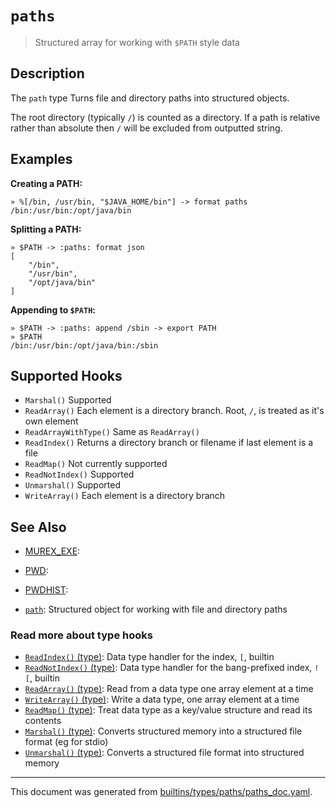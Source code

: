 # `paths`

> Structured array for working with `$PATH` style data

## Description

The `path` type Turns file and directory paths into structured objects.

The root directory (typically `/`) is counted as a directory. If a path is
relative rather than absolute then `/` will be excluded from outputted string.

## Examples

**Creating a PATH:**

```
» %[/bin, /usr/bin, "$JAVA_HOME/bin"] -> format paths
/bin:/usr/bin:/opt/java/bin
```

**Splitting a PATH:**

```
» $PATH -> :paths: format json
[
    "/bin",
    "/usr/bin",
    "/opt/java/bin"
]
```

**Appending to `$PATH`:**

```
» $PATH -> :paths: append /sbin -> export PATH
» $PATH
/bin:/usr/bin:/opt/java/bin:/sbin
```

## Supported Hooks

* `Marshal()`
    Supported
* `ReadArray()`
    Each element is a directory branch. Root, `/`, is treated as it's own element
* `ReadArrayWithType()`
    Same as `ReadArray()`
* `ReadIndex()`
    Returns a directory branch or filename if last element is a file
* `ReadMap()`
    Not currently supported
* `ReadNotIndex()`
    Supported
* `Unmarshal()`
    Supported
* `WriteArray()`
    Each element is a directory branch

## See Also

* [MUREX_EXE](../types/MUREX_EXE.md):
  
* [PWD](../types/PWD.md):
  
* [PWDHIST](../types/PWDHIST.md):
  
* [`path`](../types/path.md):
  Structured object for working with file and directory paths

### Read more about type hooks

- [`ReadIndex()` (type)](../apis/ReadIndex.md): Data type handler for the index, `[`, builtin
- [`ReadNotIndex()` (type)](../apis/ReadNotIndex.md): Data type handler for the bang-prefixed index, `![`, builtin
- [`ReadArray()` (type)](../apis/ReadArray.md): Read from a data type one array element at a time
- [`WriteArray()` (type)](../apis/WriteArray.md): Write a data type, one array element at a time
- [`ReadMap()` (type)](../apis/ReadMap.md): Treat data type as a key/value structure and read its contents
- [`Marshal()` (type)](../apis/Marshal.md): Converts structured memory into a structured file format (eg for stdio)
- [`Unmarshal()` (type)](../apis/Unmarshal.md): Converts a structured file format into structured memory

<hr/>

This document was generated from [builtins/types/paths/paths_doc.yaml](https://github.com/lmorg/murex/blob/master/builtins/types/paths/paths_doc.yaml).